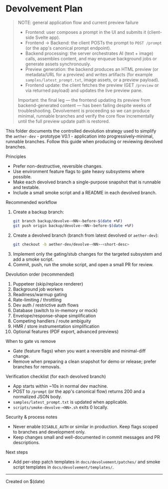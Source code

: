 # Devolvement Plan

> NOTE: general application flow and current preview failure
>
> - Frontend: user composes a prompt in the UI and submits it (client-side Svelte app).
> - Frontend → Backend: the client POSTs the prompt to `POST /prompt` (or the app's canonical prompt endpoint).
> - Backend processing: the server orchestrates AI (text + image) calls, assembles content, and may enqueue background jobs or generate assets synchronously.
> - Preview generation: the backend produces an HTML preview (or metadata/URL for a preview) and writes artifacts (for example `samples/latest_prompt.txt`, image assets, or a preview payload).
> - Frontend update: the client fetches the preview (GET `/preview` or via returned payload) and updates the live preview pane.
>
> Important: the final leg — the frontend updating its preview from backend-generated content — has been failing despite weeks of troubleshooting. Devolvement is proceeding so we can produce minimal, runnable branches and verify the core flow incrementally until the full preview update path is restored.

This folder documents the controlled devolution strategy used to simplify the `aether-dev` - prototype V0.1 - application into progressively-minimal, runnable branches. Follow this guide when producing or reviewing devolved branches.

Principles

- Prefer non-destructive, reversible changes.
- Use environment feature flags to gate heavy subsystems where possible.
- Make each devolved branch a single-purpose snapshot that is runnable and testable.
- Include a small smoke script and a README in each devolved branch.

Recommended workflow

1. Create a backup branch:
   ```bash
   git branch backup/devolve-<NN>-before-$(date +%F)
   git push origin backup/devolve-<NN>-before-$(date +%F)
   ```
2. Create a devolved branch (branch from latest devolved or `aether-dev`):
   ```bash
   git checkout -b aether-dev/devolve-<NN>-<short-desc>
   ```
3. Implement only the gating/stub changes for the targeted subsystem and add a smoke script.
4. Commit, push, run the smoke script, and open a small PR for review.

Devolution order (recommended)

1. Puppeteer (skip/replace renderer)
2. Background job workers
3. Readiness/warmup gating
4. Rate-limiting / throttling
5. Dev auth / restrictive auth flows
6. Database (switch to in-memory or mock)
7. Envelope/response-shape simplification
8. Competing handlers / route ambiguity
9. HMR / store instrumentation simplification
10. Optional features (PDF export, advanced previews)

When to gate vs remove

- Gate (feature flags) when you want a reversible and minimal-diff change.
- Remove when preparing a clean snapshot for demo or release; prefer branches for removals.

Verification checklist (for each devolved branch)

- App starts within ~10s in normal dev machine.
- POST to `/prompt` (or the app's canonical flow) returns 200 and a normalized JSON body.
- `samples/latest_prompt.txt` is updated when applicable.
- `scripts/smoke-devolve-<NN>.sh` exits 0 locally.

Security & process notes

- Never enable `DISABLE_AUTH` or similar in production. Keep flags scoped to branches and development only.
- Keep changes small and well-documented in commit messages and PR descriptions.

Next steps

- Add per-step patch templates in `docs/devolvement/patches/` and smoke script templates in `docs/devolvement/templates/`.

---

Created on $(date)
